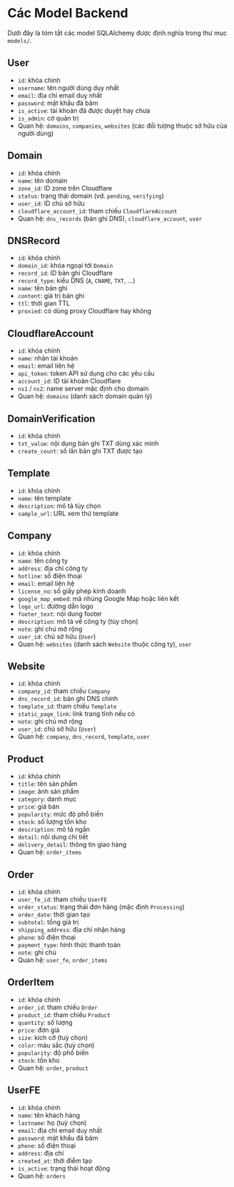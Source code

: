 # Các Model Backend

Dưới đây là tóm tắt các model SQLAlchemy được định nghĩa trong thư mục `models/`.

## User
- `id`: khóa chính
- `username`: tên người dùng duy nhất
- `email`: địa chỉ email duy nhất
- `password`: mật khẩu đã băm
- `is_active`: tài khoản đã được duyệt hay chưa
- `is_admin`: cờ quản trị
- Quan hệ: `domains`, `companies`, `websites` (các đối tượng thuộc sở hữu của người dùng)

## Domain
- `id`: khóa chính
- `name`: tên domain
- `zone_id`: ID zone trên Cloudflare
- `status`: trạng thái domain (vd. `pending`, `verifying`)
- `user_id`: ID chủ sở hữu
- `cloudflare_account_id`: tham chiếu `CloudflareAccount`
- Quan hệ: `dns_records` (bản ghi DNS), `cloudflare_account`, `user`

## DNSRecord
- `id`: khóa chính
- `domain_id`: khóa ngoại tới `Domain`
- `record_id`: ID bản ghi Cloudflare
- `record_type`: kiểu DNS (`A`, `CNAME`, `TXT`, ...)
- `name`: tên bản ghi
- `content`: giá trị bản ghi
- `ttl`: thời gian TTL
- `proxied`: có dùng proxy Cloudflare hay không

## CloudflareAccount
- `id`: khóa chính
- `name`: nhãn tài khoản
- `email`: email liên hệ
- `api_token`: token API sử dụng cho các yêu cầu
- `account_id`: ID tài khoản Cloudflare
- `ns1` / `ns2`: name server mặc định cho domain
- Quan hệ: `domains` (danh sách domain quản lý)

## DomainVerification
- `id`: khóa chính
- `txt_value`: nội dung bản ghi TXT dùng xác minh
- `create_count`: số lần bản ghi TXT được tạo

## Template
- `id`: khóa chính
- `name`: tên template
- `description`: mô tả tùy chọn
- `sample_url`: URL xem thử template

## Company
- `id`: khóa chính
- `name`: tên công ty
- `address`: địa chỉ công ty
- `hotline`: số điện thoại
- `email`: email liên hệ
- `license_no`: số giấy phép kinh doanh
- `google_map_embed`: mã nhúng Google Map hoặc liên kết
- `logo_url`: đường dẫn logo
- `footer_text`: nội dung footer
- `description`: mô tả về công ty (tùy chọn)
- `note`: ghi chú mở rộng
- `user_id`: chủ sở hữu (`User`)
- Quan hệ: `websites` (danh sách `Website` thuộc công ty), `user`

## Website
- `id`: khóa chính
- `company_id`: tham chiếu `Company`
- `dns_record_id`: bản ghi DNS chính
- `template_id`: tham chiếu `Template`
- `static_page_link`: link trang tĩnh nếu có
- `note`: ghi chú mở rộng
- `user_id`: chủ sở hữu (`User`)
- Quan hệ: `company`, `dns_record`, `template`, `user`

## Product
- `id`: khóa chính
- `title`: tên sản phẩm
- `image`: ảnh sản phẩm
- `category`: danh mục
- `price`: giá bán
- `popularity`: mức độ phổ biến
- `stock`: số lượng tồn kho
- `description`: mô tả ngắn
- `detail`: nội dung chi tiết
- `delivery_detail`: thông tin giao hàng
- Quan hệ: `order_items`

## Order
- `id`: khóa chính
- `user_fe_id`: tham chiếu `UserFE`
- `order_status`: trạng thái đơn hàng (mặc định `Processing`)
- `order_date`: thời gian tạo
- `subtotal`: tổng giá trị
- `shipping_address`: địa chỉ nhận hàng
- `phone`: số điện thoại
- `payment_type`: hình thức thanh toán
- `note`: ghi chú
- Quan hệ: `user_fe`, `order_items`

## OrderItem
- `id`: khóa chính
- `order_id`: tham chiếu `Order`
- `product_id`: tham chiếu `Product`
- `quantity`: số lượng
- `price`: đơn giá
- `size`: kích cỡ (tuỳ chọn)
- `color`: màu sắc (tuỳ chọn)
- `popularity`: độ phổ biến
- `stock`: tồn kho
- Quan hệ: `order`, `product`

## UserFE
- `id`: khóa chính
- `name`: tên khách hàng
- `lastname`: họ (tuỳ chọn)
- `email`: địa chỉ email duy nhất
- `password`: mật khẩu đã băm
- `phone`: số điện thoại
- `address`: địa chỉ
- `created_at`: thời điểm tạo
- `is_active`: trạng thái hoạt động
- Quan hệ: `orders`
